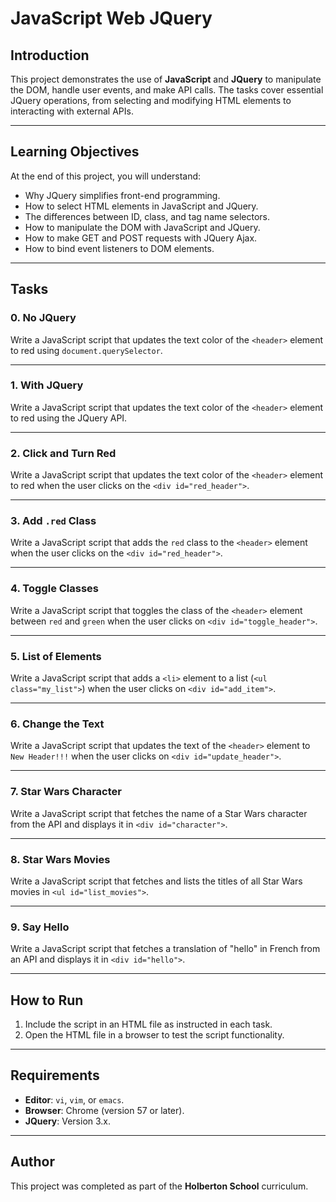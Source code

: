 # JavaScript Web JQuery

## Introduction
This project demonstrates the use of **JavaScript** and **JQuery** to manipulate the DOM, handle user events, and make API calls. The tasks cover essential JQuery operations, from selecting and modifying HTML elements to interacting with external APIs.

---

## Learning Objectives
At the end of this project, you will understand:
- Why JQuery simplifies front-end programming.
- How to select HTML elements in JavaScript and JQuery.
- The differences between ID, class, and tag name selectors.
- How to manipulate the DOM with JavaScript and JQuery.
- How to make GET and POST requests with JQuery Ajax.
- How to bind event listeners to DOM elements.

---

## Tasks

### **0. No JQuery**
Write a JavaScript script that updates the text color of the `<header>` element to red using `document.querySelector`.

---

### **1. With JQuery**
Write a JavaScript script that updates the text color of the `<header>` element to red using the JQuery API.

---

### **2. Click and Turn Red**
Write a JavaScript script that updates the text color of the `<header>` element to red when the user clicks on the `<div id="red_header">`.

---

### **3. Add `.red` Class**
Write a JavaScript script that adds the `red` class to the `<header>` element when the user clicks on the `<div id="red_header">`.

---

### **4. Toggle Classes**
Write a JavaScript script that toggles the class of the `<header>` element between `red` and `green` when the user clicks on `<div id="toggle_header">`.

---

### **5. List of Elements**
Write a JavaScript script that adds a `<li>` element to a list (`<ul class="my_list">`) when the user clicks on `<div id="add_item">`.

---

### **6. Change the Text**
Write a JavaScript script that updates the text of the `<header>` element to `New Header!!!` when the user clicks on `<div id="update_header">`.

---

### **7. Star Wars Character**
Write a JavaScript script that fetches the name of a Star Wars character from the API and displays it in `<div id="character">`.

---

### **8. Star Wars Movies**
Write a JavaScript script that fetches and lists the titles of all Star Wars movies in `<ul id="list_movies">`.

---

### **9. Say Hello**
Write a JavaScript script that fetches a translation of "hello" in French from an API and displays it in `<div id="hello">`.

---

## How to Run
1. Include the script in an HTML file as instructed in each task.
2. Open the HTML file in a browser to test the script functionality.

---

## Requirements
- **Editor**: `vi`, `vim`, or `emacs`.
- **Browser**: Chrome (version 57 or later).
- **JQuery**: Version 3.x.

---

## Author
This project was completed as part of the **Holberton School** curriculum.

